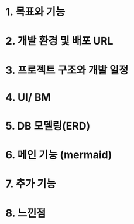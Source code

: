 # 1. 목표와 기능

# 2. 개발 환경 및 배포 URL

# 3. 프로젝트 구조와 개발 일정

# 4. UI/ BM

# 5. DB 모델링(ERD)

# 6. 메인 기능 (mermaid)

# 7. 추가 기능

# 8. 느낀점
